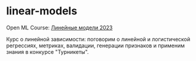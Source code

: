 # linear-models
Open ML Course: [Линейные модели 2023](https://ods.ai/tracks/linear-models-autumn23)

Курс о линейной зависимости: поговорим о линейной и логистической регрессиях, метриках, валидации, генерации признаков и применим знания в конкурсе "Турникеты".
